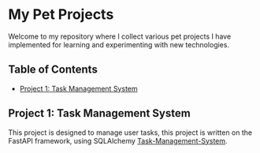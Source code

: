 # My Pet Projects

Welcome to my repository where I collect various pet projects I have implemented for learning and experimenting with new technologies.

## Table of Contents

- [Project 1: Task Management System](#project-1)

## Project 1: Task Management System
This project is designed to manage user tasks, this project is written on the FastAPI framework, using SQLAlchemy
[Task-Management-System]([https://github.com/username/repository/tree/feature-branch](https://github.com/necto128/Projects/tree/main/Task%20Management%20System)).

